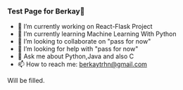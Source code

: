 ### Test Page for Berkay👋


- 🔭 I’m currently working on React-Flask Project
- 🌱 I’m currently learning Machine Learning With Python
- 👯 I’m looking to collaborate on "pass for now"
- 🤔 I’m looking for help with "pass for now"
- 💬 Ask me about Python,Java and also C
- 📫 How to reach me: berkaytrhn@gmail.com


<p>Will be filled.</p>
